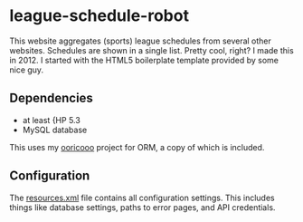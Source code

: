 # league-schedule-robot

This website aggregates (sports) league schedules from several other websites. Schedules are shown in a single list. Pretty cool, right? I made this in 2012. I started with the HTML5 boilerplate template provided by some nice guy.

## Dependencies

- at least {HP 5.3
- MySQL database

This uses my [ooricooo](https://github.com/cberes/ooricoo) project for ORM, a copy of which is included.

## Configuration

The [resources.xml](resources.xml) file contains all configuration settings. This includes things like database settings, paths to error pages, and API credentials.
